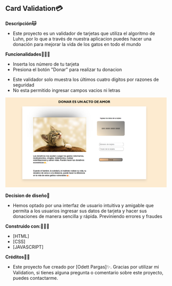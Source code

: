 ## Card Validation💳

**Descripción🐱**
+ Este proyecto es un validador de tarjetas que utiliza el algoritmo de Luhn, por lo que a través de nuestra aplicacion puedes hacer una donación para mejorar la vida de los gatos en todo el mundo

**Funcionalidades💁🏼‍♀️**
+ Inserta los número de tu tarjeta
+ Presiona el botón "Donar" para realizar tu donacion
- Este validador solo muestra los últimos cuatro dígitos por razones de seguridad
- No esta permitido ingresar campos vacios ni letras
<img src="./src/img/card-validation.png">

**Decision de diseño📝**
+ Hemos optado por una interfaz de usuario intuitiva y amigable que permita a los usuarios ingresar sus datos de tarjeta y hacer sus donaciones de manera sencilla y rápida. Previniendo errores y fraudes

**Construido con:👩🏼‍💻**
+ [HTML]
+ [CSS]
+ [JAVASCRIPT]

**Créditos💅🏼**
+ Este proyecto fue creado por [Odett Pargas]✨.
Gracias por utilizar mi Validation, si tienes alguna pregunta o comentario sobre este proyecto, puedes contactarme.
